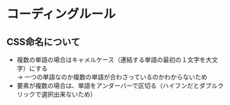 # コーディングルール

## CSS命名について

- 複数の単語の場合はキャメルケース（連結する単語の最初の１文字を大文字）にする  
→ 一つの単語なのか複数の単語が合わさっているのかわからないため
- 要素が複数の場合は、単語をアンダーバーで区切る（ハイフンだとダブルクリックで選択出来ないため）
